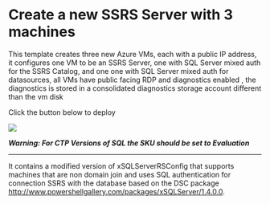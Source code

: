 # Create a new SSRS Server with 3 machines

This template creates three new Azure VMs, each with a public IP address, it configures one VM to be an SSRS Server, one with SQL Server mixed auth for the SSRS Catalog, and one one with SQL Server mixed auth for datasources, all VMs have public facing RDP and diagnostics enabled , the diagnostics is stored in a consolidated diagnostics storage account different than the vm disk

Click the button below to deploy

<a href="https://portal.azure.com/#create/Microsoft.Template/uri/https%3A%2F%2Fraw.githubusercontent.com%2Fjtarquino%2FRsArm%2Fmaster%2FRSARM%2FTemplates%2FAzureDeploy.json" target="_blank">
    <img src="http://azuredeploy.net/deploybutton.png"/>
</a>

***Warning: For CTP Versions of SQL the SKU should be set to Evaluation*** 

***
It contains a modified version of xSQLServerRSConfig that supports machines that are non domain join and uses SQL authentication for connection SSRS with the database 
based on the DSC package http://www.powershellgallery.com/packages/xSQLServer/1.4.0.0.
 
